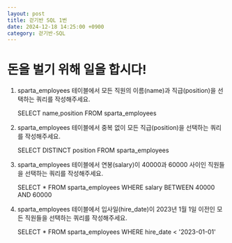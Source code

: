 ```yaml
---
layout: post
title: 걷기반 SQL 1번
date: 2024-12-18 14:25:00 +0900
category: 걷기반-SQL
---
```

# 돈을 벌기 위해 일을 합시다!

1. sparta_employees 테이블에서 모든 직원의 이름(name)과 직급(position)을 선택하는 쿼리를 작성해주세요.

    SELECT name,position FROM sparta_employees

2. sparta_employees 테이블에서 중복 없이 모든 직급(position)을 선택하는 쿼리를 작성해주세요.

    SELECT DISTINCT position FROM sparta_employees

3. sparta_employees 테이블에서 연봉(salary)이 40000과 60000 사이인 직원들을 선택하는 쿼리를 작성해주세요.

    SELECT * FROM sparta_employees WHERE salary BETWEEN 40000 AND 60000

4. sparta_employees 테이블에서 입사일(hire_date)이 2023년 1월 1일 이전인 모든 직원들을 선택하는 쿼리를 작성해주세요.

    SELECT * FROM sparta_employees WHERE hire_date < '2023-01-01'